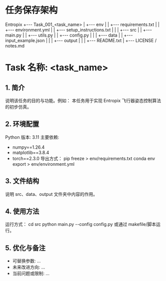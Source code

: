# 任务保存架构
Entropix
+--- Task_001_<task_name>
|    +--- env
|    |    +--- requirements.txt
|    |    +--- environment.yml
|    |    +--- setup_instructions.txt
|    |
|    +--- src
|    |    +--- main.py
|    |    +--- utils.py
|    |    +--- config.py
|    |
|    +--- data
|    |    +--- input_example.json
|    |
|    +--- output
|    |
|    +--- README.txt
|    +--- LICENSE / notes.md

# Task 名称: <task_name>
## 1. 简介
说明该任务的目的与功能。例如：
本任务用于实现 Entropix 飞行器姿态控制算法的初步仿真。
## 2. 环境配置
Python 版本: 3.11
主要依赖:
- numpy==1.26.4
- matplotlib==3.8.4
- torch==2.3.0
导出方式：
    pip freeze > env/requirements.txt
    conda env export > env/environment.yml
## 3. 文件结构
说明 src、data、output 文件夹中内容的作用。
## 4. 使用方法
运行方式：
    cd src
    python main.py --config config.py
或通过 makefile/脚本运行。
## 5. 优化与备注
- 可替换参数: ...
- 未来改进方向: ...
- 当前问题或限制: ...
